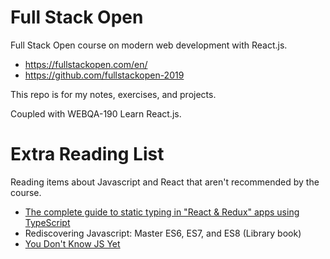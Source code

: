 # Full Stack Open

Full Stack Open course on modern web development with React.js.

- https://fullstackopen.com/en/
- https://github.com/fullstackopen-2019

This repo is for my notes, exercises, and projects.

Coupled with WEBQA-190 Learn React.js.

# Extra Reading List
Reading items about Javascript and React that aren't recommended by the course.

- [The complete guide to static typing in "React & Redux" apps using TypeScript](https://github.com/piotrwitek/react-redux-typescript-guide)
- Rediscovering Javascript: Master ES6, ES7, and ES8 (Library book)
- [You Don't Know JS Yet](https://github.com/getify/You-Dont-Know-JS)